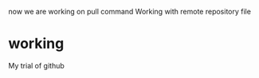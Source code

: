 now we are working on pull command
Working with remote repository file
# working
My trial of github
